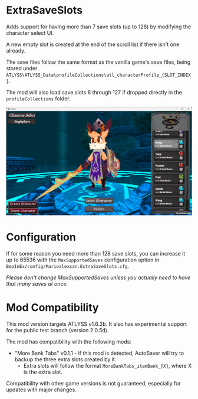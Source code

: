 # ExtraSaveSlots

Adds support for having more than 7 save slots (up to 128) by modifying the character select UI.

A new empty slot is created at the end of the scroll list if there isn't one already.

The save files follow the same format as the vanilla game's save files, being stored under `ATLYSS\ATLYSS_Data\profileCollections\atl_characterProfile_{SLOT_INDEX}`.

The mod will also load save slots 6 through 127 if dropped directly in the `profileCollections` folder.

![](https://github.com/Marioalexsan/AtlyssMods/blob/main/_Assets/ExtraSaveSlotsUI.png?raw=true)

# Configuration

If for some reason you need more than 128 save slots, you can increase it up to 65536 with the `MaxSupportedSaves` configuration option in `BepInEx/config/Marioalexsan.ExtraSaveSlots.cfg`.

*Please don't change MaxSupportedSaves unless you actually need to have that many saves at once.*

# Mod Compatibility

This mod version targets ATLYSS v1.6.2b. It also has experimental support for the public test branch (version 2.0.5d).

The mod has compatibility with the following mods:

- "More Bank Tabs" v0.1.1 - if this mod is detected, AutoSaver will try to backup the three extra slots created by it.
  - Extra slots will follow the format `MoreBankTabs_itemBank_{X}`, where X is the extra slot.

 Compatibility with other game versions is not guaranteed, especially for updates with major changes.